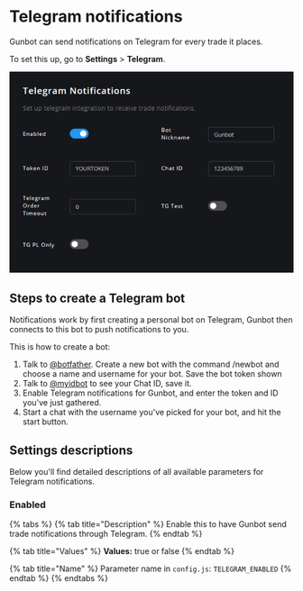 # Telegram notifications

Gunbot can send notifications on Telegram for every trade it places. 

To set this up, go to **Settings** &gt; **Telegram**. 

![Available settings options for Telegram notifications.](../.gitbook/assets/image%20%281%29.png)



## Steps to create a Telegram bot

Notifications work by first creating a personal bot on Telegram, Gunbot then connects to this bot to push notifications to you.

This is how to create a bot:

1. Talk to [@botfather](https://telegram.me/botfather). Create a new bot with the command /newbot and choose a name and username for your bot. Save the bot token shown
2. Talk to [@myidbot](https://telegram.me/myidbot) to see your Chat ID, save it.
3. Enable Telegram notifications for Gunbot, and enter the token and ID you've just gathered.
4. Start a chat with the username you've picked for your bot, and hit the start button.



## Settings descriptions

Below you'll find detailed descriptions of all available parameters for Telegram notifications.

### Enabled

{% tabs %}
{% tab title="Description" %}
Enable this to have Gunbot send trade notifications through Telegram.
{% endtab %}

{% tab title="Values" %}
**Values:** true or false
{% endtab %}

{% tab title="Name" %}
Parameter name in `config.js`: `TELEGRAM_ENABLED`
{% endtab %}
{% endtabs %}

